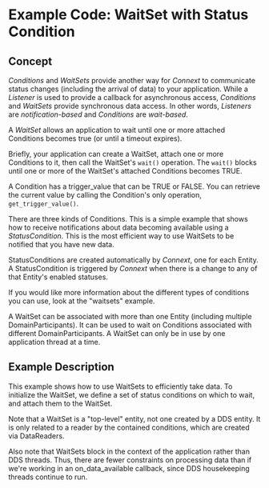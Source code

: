 # Example Code: WaitSet with Status Condition

## Concept

*Conditions* and *WaitSets* provide another way for *Connext* to communicate
status changes (including the arrival of data) to your application. While a
*Listener* is used to provide a callback for asynchronous access, *Conditions*
and *WaitSets* provide synchronous data access. In other words, *Listeners* are
*notification-based* and *Conditions* are *wait-based*.

A *WaitSet* allows an application to wait until one or more attached Conditions
becomes true (or until a timeout expires).

Briefly, your application can create a WaitSet, attach one or more Conditions to
it, then call the WaitSet's `wait()` operation. The `wait()` blocks until one or
more of the WaitSet's attached Conditions becomes TRUE.

A Condition has a trigger_value that can be TRUE or FALSE. You can retrieve the
current value by calling the Condition's only operation, `get_trigger_value()`.

There are three kinds of Conditions. This is a simple example that shows how
to receive notifications about data becoming available using a
*StatusCondition*. This is the most efficient way to use WaitSets to be notified
that you have new data.

StatusConditions are created automatically by *Connext*, one for each Entity. A
StatusCondition is triggered by *Connext* when there is a change to any of that
Entity's enabled statuses.

If you would like more information about the different types of conditions
you can use, look at the "waitsets" example.

A WaitSet can be associated with more than one Entity (including multiple
DomainParticipants). It can be used to wait on Conditions associated with
different DomainParticipants. A WaitSet can only be in use by one application
thread at a time.

## Example Description

This example shows how to use WaitSets to efficiently take data. To initialize
the WaitSet, we define a set of status conditions on which to wait, and attach
them to the WaitSet.

Note that a WaitSet is a "top-level" entity, not one created by a DDS entity.
It is only related to a reader by the contained conditions, which are created
via DataReaders.

Also note that WaitSets block in the context of the application rather than
DDS threads. Thus, there are fewer constraints on processing data than if
we're working in an on_data_available callback, since DDS housekeeping threads
continue to run.
